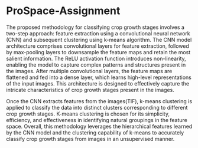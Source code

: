 # ProSpace-Assignment
The proposed methodology for classifying crop growth stages involves a two-step approach: feature extraction using a convolutional neural network (CNN) and subsequent clustering using k-means algorithm. The CNN model architecture comprises convolutional layers for feature extraction, followed by max-pooling layers to downsample the feature maps and retain the most salient information. The ReLU activation function introduces non-linearity, enabling the model to capture complex patterns and structures present in the images. After multiple convolutional layers, the feature maps are flattened and fed into a dense layer, which learns high-level representations of the input images. This architecture is designed to effectively capture the intricate characteristics of crop growth stages present in the images.

Once the CNN extracts features from the images(TIF), k-means clustering is applied to classify the data into distinct clusters corresponding to different crop growth stages. K-means clustering is chosen for its simplicity, efficiency, and effectiveness in identifying natural groupings in the feature space. Overall, this methodology leverages the hierarchical features learned by the CNN model and the clustering capability of k-means to accurately classify crop growth stages from images in an unsupervised manner.
